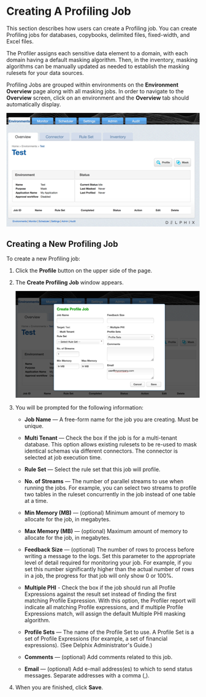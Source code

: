 # Creating A Profiling Job

This section describes how users can create a Profiling job. You can 
create Profiling jobs for databases, copybooks, delimited files, fixed-width, 
and Excel files.

The Profiler assigns each sensitive data element to a domain, with each domain
having a default masking algorithm. Then, in the inventory, masking
algorithms can be manually updated as needed to establish the
masking rulesets for your data sources.

Profiling Jobs are grouped within environments on the **Environment Overview** page 
along with all masking jobs. In order to navigate to the **Overview** screen, click 
on an environment and the **Overview** tab should automatically display. 

![](./media/JobOverview.png)

## Creating a New Profiling Job

To create a new Profiling job:

1.  Click the **Profile** button on the upper side of the page.

2.  The **Create Profiling Job** window appears.

    ![](./media/CreateProfileJob.png)

3.  You will be prompted for the following information:
    
       -  **Job Name** — A free-form name for the job you are creating.
        Must be unique.
    
       -  **Multi Tenant** — Check the box if the job is for a
        multi-tenant database. This option allows existing rulesets to
        be re-used to mask identical schemas via different connectors.
        The connector is selected at job execution time.
    
       -  **Rule Set** — Select the rule set that this job will profile.
    
       -  **No. of Streams** — The number of parallel streams to use
        when running the jobs. For example, you can select two streams
        to profile two tables in the ruleset concurrently in the job
        instead of one table at a time.
    
       -  **Min Memory (MB)** — (optional) Minimum amount of memory to
        allocate for the job, in megabytes.
    
       -  **Max Memory (MB)** — (optional) Maximum amount of memory to
        allocate for the job, in megabytes.
    
       -  **Feedback Size** — (optional) The number of rows to process
        before writing a message to the logs. Set this parameter to
        the appropriate level of detail required for monitoring your
        job. For example, if you set this number significantly higher
        than the actual number of rows in a job, the progress for that
        job will only show 0 or 100%.
    
       - **Multiple PHI** - Check the box if the job should run all Profile
         Expressions against the result set instead of finding the first
         matching Profile Expression. With this option, the Profiler report
         will indicate all matching Profile expressions, and if multiple Profile
         Expressions match, will assign the default Multiple PHI masking
         algorithm.

       - **Profile Sets** — The name of the Profile Set to use.
        A Profile Set is a set of Profile Expressions (for example, a set of
        financial expressions). (See Delphix Administrator's Guide.)
    
       - **Comments** — (optional) Add comments related to this job.
    
       - **Email** — (optional) Add e-mail address(es) to which to send
        status messages. Separate addresses with a comma (,).

5.  When you are finished, click **Save**.
